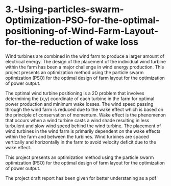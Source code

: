 # 3.-Using-particles-swarm-Optimization-PSO-for-the-optimal-positioning-of-Wind-Farm-Layout-for-the-reduction of wake loss
Wind turbines are combined in the wind farm to produce a larger amount of electrical energy. The design of the placement of the individual wind turbine within the farm has been a major challenge in wind energy production. This project presents an optimization method using the particle swarm optimization (PSO) for the optimal design of farm layout for the optimization of power output.

The optimal wind turbine positioning is a 2D problem that involves determining the (x,y) coordinate of each turbine in the farm for optimal power production and minimum wake losses.
The wind speed passing through the wind farm is reduced due to the wake effect which is based on the principle of conservation of momentum. Wake effect is the phenomenon that occurs when a wind turbine casts a wind shade resulting in less turbulent and slow wind speed behind the wind turbine.
The placement of wind turbines in the wind farm is primarily dependent on the wake effects within the farm and between the turbines. Wind turbines are spaced vertically and horizontally in the farm to avoid velocity deficit due to the wake effect.

This project presents an optimization method using the particle swarm optimization (PSO) for the optimal design of farm layout for the optimization of power output.

The project draft report has been given for better understaning as a pdf
